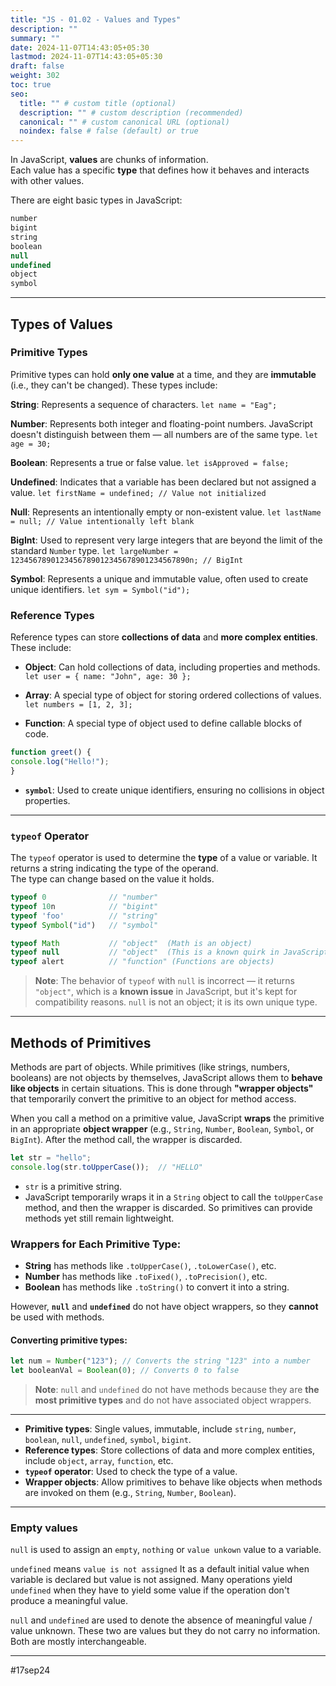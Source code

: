 ```yaml
---
title: "JS - 01.02 - Values and Types"
description: ""
summary: ""
date: 2024-11-07T14:43:05+05:30
lastmod: 2024-11-07T14:43:05+05:30
draft: false
weight: 302
toc: true
seo:
  title: "" # custom title (optional)
  description: "" # custom description (recommended)
  canonical: "" # custom canonical URL (optional)
  noindex: false # false (default) or true
---
```



In JavaScript, **values** are chunks of information.  
Each value has a specific **type** that defines how it behaves and interacts with other values.  

There are eight basic types in JavaScript:

```js
number
bigint
string
boolean
null
undefined
object
symbol
```

---

## Types of Values

### Primitive Types

Primitive types can hold **only one value** at a time, and they are **immutable** (i.e., they can't be changed). These types include:

**String**: Represents a sequence of characters. 
`let name = "Eag";`

**Number**: Represents both integer and floating-point numbers. JavaScript doesn't distinguish between them — all numbers are of the same type.
`let age = 30;`

**Boolean**: Represents a true or false value. 
`let isApproved = false;`

**Undefined**: Indicates that a variable has been declared but not assigned a value. 
`let firstName = undefined; // Value not initialized`

**Null**: Represents an intentionally empty or non-existent value. 
`let lastName = null; // Value intentionally left blank`

**BigInt**: Used to represent very large integers that are beyond the limit of the standard `Number` type.
`let largeNumber = 1234567890123456789012345678901234567890n; // BigInt`

**Symbol**: Represents a unique and immutable value, often used to create unique identifiers.
`let sym = Symbol("id");`


### Reference Types

Reference types can store **collections of data** and **more complex entities**. These include:

- **Object**: Can hold collections of data, including properties and methods.
  ` let user = { name: "John", age: 30 };`

- **Array**: A special type of object for storing ordered collections of values.  
	 `let numbers = [1, 2, 3];`

- **Function**: A special type of object used to define callable blocks of code.
```js
function greet() {
console.log("Hello!");
}
```

- **`symbol`**: Used to create unique identifiers, ensuring no collisions in object properties.

---

### `typeof` Operator

The `typeof` operator is used to determine the **type** of a value or variable. It returns a string indicating the type of the operand.  
The type can change based on the value it holds.

```js
typeof 0              // "number"
typeof 10n            // "bigint"
typeof 'foo'          // "string"
typeof Symbol("id")   // "symbol"

typeof Math           // "object"  (Math is an object)
typeof null           // "object"  (This is a known quirk in JavaScript)
typeof alert          // "function" (Functions are objects)
```

> **Note**: The behavior of `typeof` with `null` is incorrect — it returns `"object"`, which is a **known issue** in JavaScript, but it's kept for compatibility reasons. `null` is not an object; it is its own unique type.


---

## Methods of Primitives

Methods are part of objects.  While primitives (like strings, numbers, booleans) are not objects by themselves, JavaScript allows them to **behave like objects** in certain situations. This is done through **"wrapper objects"** that temporarily convert the primitive to an object for method access.

When you call a method on a primitive value, JavaScript **wraps** the primitive in an appropriate **object wrapper** (e.g., `String`, `Number`, `Boolean`, `Symbol`, or `BigInt`). After the method call, the wrapper is discarded.

```js
let str = "hello";
console.log(str.toUpperCase());  // "HELLO"
```
- `str` is a primitive string.
- JavaScript temporarily wraps it in a `String` object to call the `toUpperCase` method, and then the wrapper is discarded. So primitives can provide methods yet still remain lightweight.

### Wrappers for Each Primitive Type:
- **String** has methods like `.toUpperCase()`, `.toLowerCase()`, etc.
- **Number** has methods like `.toFixed()`, `.toPrecision()`, etc.
- **Boolean** has methods like `.toString()` to convert it into a string.

However, **`null`** and **`undefined`** do not have object wrappers, so they **cannot** be used with methods.

#### Converting primitive types:
```js
let num = Number("123"); // Converts the string "123" into a number
let booleanVal = Boolean(0); // Converts 0 to false
```

> **Note**: `null` and `undefined` do not have methods because they are **the most primitive types** and do not have associated object wrappers.

---

- **Primitive types**: Single values, immutable, include `string`, `number`, `boolean`, `null`, `undefined`, `symbol`, `bigint`.
- **Reference types**: Store collections of data and more complex entities, include `object`, `array`, `function`, etc.
- **`typeof` operator**: Used to check the type of a value.
- **Wrapper objects**: Allow primitives to behave like objects when methods are invoked on them (e.g., `String`, `Number`, `Boolean`).

---

### Empty values

`null` is used to assign an `empty`, `nothing` or `value unkown` value to a variable.

`undefined` means `value is not assigned` 
It as a default initial value when variable is declared but value is not assigned.
Many operations yield `undefined` when they have to yield some value if the operation don't produce a meaningful value. 


`null`  and  `undefined`  are used to denote the absence of meaningful value / value unknown.
These two are values but they do not carry no information. Both are mostly interchangeable.


---

#17sep24 
